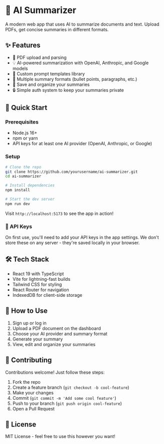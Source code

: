 # 🧠 AI Summarizer

A modern web app that uses AI to summarize documents and text. Upload PDFs, get concise summaries in different formats.

## ✨ Features

- 📄 PDF upload and parsing
- 💡 AI-powered summarization with OpenAI, Anthropic, and Google models
- 📝 Custom prompt templates library
- 🔄 Multiple summary formats (bullet points, paragraphs, etc.)
- 💾 Save and organize your summaries
- 🔒 Simple auth system to keep your summaries private

## 🚀 Quick Start

### Prerequisites

- Node.js 16+
- npm or yarn
- API keys for at least one AI provider (OpenAI, Anthropic, or Google)

### Setup

```bash
# Clone the repo
git clone https://github.com/yourusername/ai-summarizer.git
cd ai-summarizer

# Install dependencies
npm install

# Start the dev server
npm run dev
```

Visit `http://localhost:5173` to see the app in action!

### 🔑 API Keys

On first use, you'll need to add your API keys in the app settings. We don't store these on any server - they're saved locally in your browser.

## 🛠️ Tech Stack

- React 19 with TypeScript
- Vite for lightning-fast builds
- Tailwind CSS for styling
- React Router for navigation
- IndexedDB for client-side storage

## 📖 How to Use

1. Sign up or log in
2. Upload a PDF document on the dashboard
3. Choose your AI provider and summary format
4. Generate your summary
5. View, edit and organize your summaries

## 🤝 Contributing

Contributions welcome! Just follow these steps:

1. Fork the repo
2. Create a feature branch (`git checkout -b cool-feature`)
3. Make your changes
4. Commit (`git commit -m 'Add some cool feature'`)
5. Push to your branch (`git push origin cool-feature`)
6. Open a Pull Request

## 📝 License

MIT License - feel free to use this however you want!
